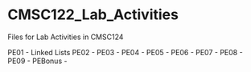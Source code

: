 # CMSC122_Lab_Activities
Files for Lab Activities in CMSC124

PE01 - Linked Lists
PE02 - 
PE03 - 
PE04 - 
PE05 - 
PE06 - 
PE07 - 
PE08 - 
PE09 - 
PEBonus - 
